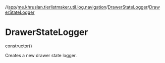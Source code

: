 //[app](../../../index.md)/[me.khruslan.tierlistmaker.util.log.navigation](../index.md)/[DrawerStateLogger](index.md)/[DrawerStateLogger](-drawer-state-logger.md)

# DrawerStateLogger

constructor()

Creates a new drawer state logger.
